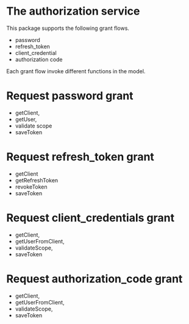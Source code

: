 # The authorization service

This package supports the following grant flows.
- password
- refresh_token
- client_credential
- authorization code

Each grant flow invoke different functions in the model.

# Request password grant
- getClient,
- getUser,
- validate scope
- saveToken

# Request refresh_token grant
- getClient
- getRefreshToken
- revokeToken
- saveToken

# Request client_credentials grant
- getClient,
- getUserFromClient,
- validateScope,
- saveToken

# Request authorization_code grant
- getClient,
- getUserFromClient,
- validateScope,
- saveToken

